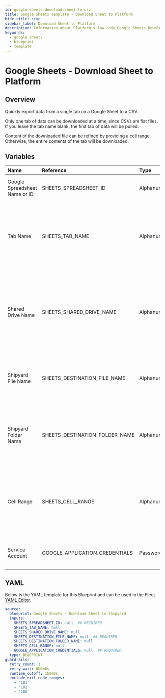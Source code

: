 ```yaml
---
id: google-sheets-download-sheet-to-csv
title: Google Sheets Template - Download Sheet to Platform
hide_title: true
sidebar_label: Download Sheet to Platform
description: Information about Platform's low-code Google Sheets Download Sheet to Platform blueprint. Quickly export your data from a Google Sheet.
keywords:
  - google sheets
  - blueprint
  - template
---
```


# Google Sheets - Download Sheet to Platform



## Overview

Quickly export data from a single tab on a Google Sheet to a CSV. 

Only one tab of data can be downloaded at a time, since CSVs are flat files. If you leave the tab name blank, the first tab of data will be pulled.

Content of the downloaded file can be refined by providing a cell range. Otherwise, the entire contents of the tab will be downloaded.

## Variables

| Name | Reference | Type | Required | Default | Options | Description             |
|:-----|:----------|:-----|:---------|:--------|:--------|:------------------------|
| Google Spreadsheet Name or ID | SHEETS_SPREADSHEET_ID | Alphanumeric | :white_check_mark: | - | - | Name or ID of the sheet to fetch data from. |
| Tab Name | SHEETS_TAB_NAME | Alphanumeric | :heavy_minus_sign: | - | - | Name of the tab in the sheet to fetch data from. This field is case sensitive. If left blank, data will be pulled from the first tab. |
| Shared Drive Name | SHEETS_SHARED_DRIVE_NAME | Alphanumeric | :heavy_minus_sign: | - | - | Name of the Shared Drive the sheet exists in. This field is case sensitive. Leave blank if the file does not exist in a Shared Drive. |
| Shipyard File Name | SHEETS_DESTINATION_FILE_NAME | Alphanumeric | :white_check_mark: | - | - | Name of file to be generated with the results. Should be `.csv` extension. |
| Shipyard Folder Name | SHEETS_DESTINATION_FOLDER_NAME | Alphanumeric | :heavy_minus_sign: | - | - | Folder where the file should be downloaded. Leaving blank will place the file in the home directory. |
| Cell Range | SHEETS_CELL_RANGE | Alphanumeric | :heavy_minus_sign: | - | - | Range to fetch data from in the sheet formatted as `A1:B10`. If left blank the entire contents of the tab will be fetched. |
| Service Account | GOOGLE_APPLICATION_CREDENTIALS | Password | :white_check_mark: | - | - | JSON from a Google Cloud Service account key. |




## YAML

Below is the YAML template for this Blueprint and can be used in the
Fleet [YAML Editor](../../reference/fleets/yaml-editor.md).

```yaml
source:
  blueprint: Google Sheets - Download Sheet to Shipyard
  inputs:
    SHEETS_SPREADSHEET_ID: null  ## REQUIRED
    SHEETS_TAB_NAME: null
    SHEETS_SHARED_DRIVE_NAME: null
    SHEETS_DESTINATION_FILE_NAME: null  ## REQUIRED
    SHEETS_DESTINATION_FOLDER_NAME: null
    SHEETS_CELL_RANGE: null
    GOOGLE_APPLICATION_CREDENTIALS: null  ## REQUIRED
  type: BLUEPRINT
guardrails:
  retry_count: 1
  retry_wait: 0h0m0s
  runtime_cutoff: 1h0m0s
  exclude_exit_code_ranges:
    - '101'
    - '102'
    - '200'
 ```


